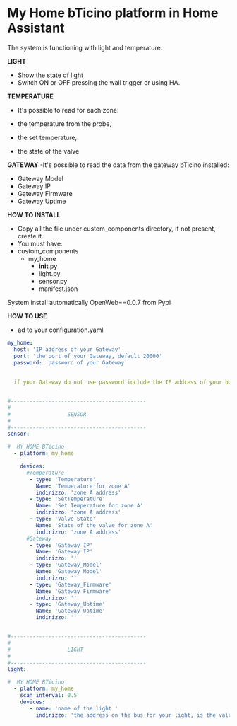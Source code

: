 # My Home bTicino platform in Home Assistant
The system is functioning with light and temperature.

**LIGHT**
- Show the state of light
- Switch ON or OFF pressing the wall trigger or using HA.

**TEMPERATURE**
- It's possible to read for each zone:

 - the temperature from the probe, 
 - the set temperature,
 - the state of the valve

**GATEWAY**
-It's possible to read the data from the gateway bTicino installed:
 - Gateway Model
 - Gateway IP
 - Gateway Firmware
 - Gateway Uptime


**HOW TO INSTALL**
- Copy all the file under custom_components directory, if not present, create it.
- You must have:
- custom_components
  - my_home
    - __init__.py
    - light.py
    - sensor.py
    - manifest.json

System install automatically OpenWeb==0.0.7 from Pypi


**HOW TO USE**
- ad to your configuration.yaml

```yaml
my_home:
  host: 'IP address of your Gateway'
  port: 'the port of your Gateway, default 20000'
  password: 'password of your Gateway'
  
  
  if your Gateway do not use password include the IP address of your homeassistant server in the list of authorized IP


#-------------------------------------------
#
#                  SENSOR
#
#-------------------------------------------
sensor:

#  MY HOME BTicino
  - platform: my_home

    devices:
      #Temperature
       - type: 'Temperature'
         Name: 'Temperature for zone A'
         indirizzo: 'zone A address'
       - type: 'SetTemperature'
         Name: 'Set Temperature for zone A'
         indirizzo: 'zone A address'
       - type: 'Valve_State'
         Name: 'State of the valve for zone A'
         indirizzo: 'zone A address'
      #Gateway
       - type: 'Gateway_IP'
         Name: 'Gateway IP'
         indirizzo: ''
       - type: 'Gateway_Model'
         Name: 'Gateway Model'
         indirizzo: ''
       - type: 'Gateway_Firmware'
         Name: 'Gateway Firmware'
         indirizzo: ''
       - type: 'Gateway_Uptime'
         Name: 'Gateway Uptime'
         indirizzo: ''


#-------------------------------------------
#
#                  LIGHT
#
#-------------------------------------------
light:

#  MY HOME BTicino
  - platform: my_home
    scan_interval: 0.5
    devices:
       - name: 'name of the light '
         indirizzo: 'the address on the bus for your light, is the value you set with 2 jumper on the  rele or wall switch es 72, 42 .....'




